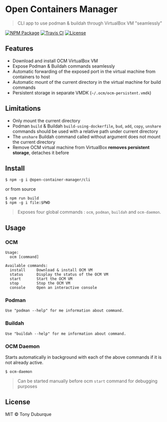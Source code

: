 # Open Containers Manager
> CLI app to use podman & buildah through VirtualBox VM "seamlessly"

[![NPM Package](https://img.shields.io/npm/v/@open-containers-manager/cli)](https://www.npmjs.com/package/@open-containers-manager/cli)
[![Travis CI](https://img.shields.io/travis/open-containers-manager/cli)](https://travis-ci.org/open-containers-manager/cli)
[![License](https://img.shields.io/github/license/open-containers-manager/cli)](https://github.com/open-containers-manager/cli/blob/master/LICENSE)

## Features
- Download and install OCM VirtualBox VM
- Expose Podman & Buildah commands seamlessly
- Automatic forwarding of the exposed port in the virtual machine from containers to host
- Automatic mount of the current directory in the virtual machine for build commands
- Persistent storage in separate VMDK (`~/.ocm/ocm-persistent.vmdk`)

## Limitations
- Only mount the current directory
- Podman `build` & Buildah `build-using-dockerfile`, `bud`, `add`, `copy`, `unshare` commands should be used with a relative path under current directory
- The `unshare` Buildah command called without argument does not mount the current directory
- Remove OCM virtual machine from VirtualBox __removes persistent storage__, detaches it before

## Install

```
$ npm -g i @open-container-manager/cli
```

or from source

```
$ npm run build
$ npm -g i file:$PWD
```


> Exposes four global commands : `ocm`, `podman`, `buildah` and `ocm-daemon`.

## Usage
### OCM
```
Usage:
  ocm [command]

Available commands:
  install     Download & install OCM VM
  status      Display the status of the OCM VM
  start       Start the OCM VM
  stop        Stop the OCM VM
  console     Open an interactive console
```

### Podman
```
Use "podman --help" for me information about command.
```

### Buildah
```
Use "buildah --help" for me information about command.
```

### OCM Daemon
Starts automatically in background with each of the above commands if it is not already active.

```
$ ocm-daemon
```

> Can be started manually before ocm `start` command for debugging purposes

## License

MIT © Tony Duburque
